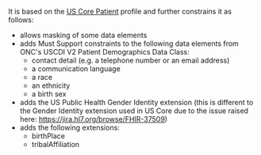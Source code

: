 It is based on the [US Core Patient]({{site.data.fhir.ver.hl7fhiruscore}}/StructureDefinition-us-core-patient.html) profile and further constrains it as follows: 
* allows masking of some data elements
* adds Must Support constraints to the following data elements from ONC's USCDI V2 Patient Demographics Data Class:
    * contact detail (e.g. a telephone number or an email address)
    * a communication language
    * a race
    * an ethnicity
    * a birth sex
* adds the US Public Health Gender Identity extension (this is different to the Gender Identity extension used in US Core due to the issue raised here: https://jira.hl7.org/browse/FHIR-37509)
* adds the following extensions:
    * birthPlace
    * tribalAffiliation
